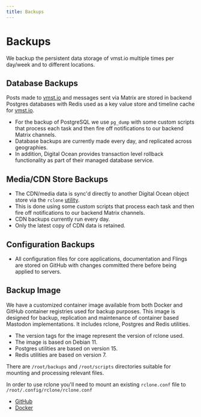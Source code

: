 ```yaml
---
title: Backups
---
```


# Backups

We backup the persistent data storage of vmst.io multiple times per day/week and to different locations.

## Database Backups

Posts made to [vmst.io](https://vmst.io) and messages sent via Matrix are stored in backend Postgres databases with Redis used as a key value store and timeline cache for [vmst.io](https://vmst.io).

- For the backup of PostgreSQL we use `pg_dump` with some custom scripts that process each task and then fire off notifications to our backend Matrix channels.
- Database backups are currently made every day, and replicated across geographies.
- In addition, Digital Ocean provides transaction level rollback functionality as part of their managed database service.

## Media/CDN Store Backups

- The CDN/media data is sync'd directly to another Digital Ocean object store via the `rclone` [utility](https://rclone.org).
- This is done using some custom scripts that process each task and then fire off notifications to our backend Matrix channels.
- CDN backups currently run every day.
- Only the latest copy of CDN data is retained.

## Configuration Backups

- All configuration files for core applications, documentation and Flings are stored on GitHub with changes committed there before being applied to servers.

## Backup Image

We have a customized container image available from both Docker and GitHub container registries used for backup purposes.
This image is designed for backup, replication and maintenance of container based Mastodon implementations.
It includes rclone, Postgres and Redis utilities.

- The version tags for the image represent the version of rclone used.
- The image is based on Debian 11.
- Postgres utilities are based on version 15.
- Redis utilities are based on version 7.

There are `/root/backups` and `/root/scripts` directories suitable for mounting and processing relevant files.

In order to use rclone you'll need to mount an existing `rclone.conf` file to `/root/.config/rclone/rclone.conf`

- [GitHub](https://github.com/users/vmstan/packages/container/package/rclone)
- [Docker](https://hub.docker.com/r/vmstan/rclone)